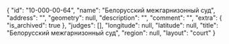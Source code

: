 {
    "id": "10-000-00-64",
    "name": "Белорусский межгарнизонный суд",
    "address": "",
    "geometry": null,
    "description": "",
    "comment": "",
    "extra": {
        "is_archived": true
    },
    "judges": [],
    "longitude": null,
    "latitude": null,
    "title": "Белорусский межгарнизонный суд",
    "region": null,
    "layout": "court"
}